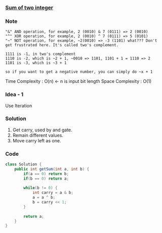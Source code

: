 ### [Sum of two integer](https://leetcode.com/problems/sum-of-two-integers/)

### Note
```
"&" AND operation, for example, 2 (0010) & 7 (0111) => 2 (0010)
"^" XOR operation, for example, 2 (0010) ^ 7 (0111) => 5 (0101)
"~" NOT operation, for example, ~2(0010) => -3 (1101) what??? Don't get frustrated here. It's called two's complement.

1111 is -1, in two's complement
1110 is -2, which is ~2 + 1, ~0010 => 1101, 1101 + 1 = 1110 => 2
1101 is -3, which is ~3 + 1

so if you want to get a negative number, you can simply do ~x + 1
```

Time Complexity : O(n) <- n is input bit length
Space Complexity : O(1)

### Idea - 1
Use Iteration

### Solution
1. Get carry, used by and gate.
2. Remain different values.
3. Move carry left as one. 

### Code
```java
class Solution {
    public int getSum(int a, int b) {
        if(a == 0) return b;
        if(b == 0) return a;
        
        while(b != 0) {
            int carry = a & b;
            a = a ^ b;
            b = carry << 1;
        }
        
        return a;
    }
}
```

